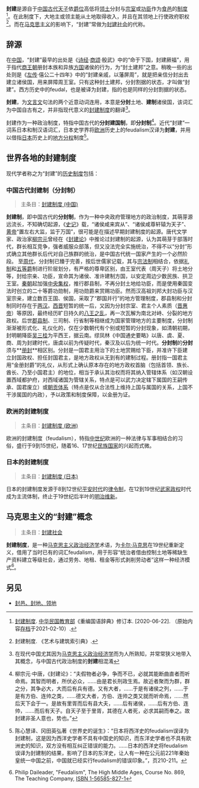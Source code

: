 **封建**是源自于[中国](https://zh.wikipedia.org/wiki/%E4%B8%AD%E5%9C%8B)[古代](https://zh.wikipedia.org/wiki/%E5%8F%A4%E4%BB%A3%E5%8F%B2)[天子](https://zh.wikipedia.org/wiki/%E5%A4%A9%E5%AD%90)依[爵位](https://zh.wikipedia.org/wiki/%E7%88%B5%E4%BD%8D)高低将[领土](https://zh.wikipedia.org/wiki/%E9%A0%98%E5%9C%9F)分封与[宗室](https://zh.wikipedia.org/wiki/%E5%AE%97%E5%AE%A4)或[功臣](https://zh.wikipedia.org/wiki/%E8%87%A3)作为[食邑](https://zh.wikipedia.org/wiki/%E9%A3%9F%E9%82%91)的[制度](https://zh.wikipedia.org/wiki/%E5%88%B6%E5%BA%A6)[^1]。在此制度下，大地主或领主能从土地取得收入，并且在其领地上行使政府职权[^2]。而在[马克思主义](https://zh.wikipedia.org/wiki/%E9%A6%AC%E5%85%8B%E6%80%9D%E4%B8%BB%E7%BE%A9)的影响下，“封建”常做为[封建社会](https://zh.wikipedia.org/wiki/%E5%B0%81%E5%BB%BA%E7%A4%BE%E6%9C%83)的代称。

## 辞源

在[中国](https://zh.wikipedia.org/wiki/%E4%B8%AD%E5%9B%BD)，“封建”最早的出处是《[诗经](https://zh.wikipedia.org/wiki/%E8%AF%97%E7%BB%8F)·[商颂](https://zh.wikipedia.org/wiki/%E5%95%86%E9%A2%82)·殷武》中的“命于下国，封建厥福”，用于指代[商王朝](https://zh.wikipedia.org/wiki/%E5%95%86%E7%8E%8B%E6%9C%9D)册封本族和异族[方国](https://zh.wikipedia.org/wiki/%E6%96%B9%E5%9B%BD)诸侯的行为，为“封土建邦”之意。稍晚一些的出处则是《[左传](https://zh.wikipedia.org/wiki/%E5%B7%A6%E5%82%B3)·僖公二十四年》中的“封建亲戚，以藩屏周”，就是把亲信分封出去建立诸侯国，用来屏障周王室。只有这种封土建邦，分封割据的状态，才叫做“封建”。西方历史中的feudal，也是被译为封建，指的也是同样的分封割据的状态。

**封建**，为[文言文](https://zh.wikipedia.org/wiki/%E6%96%87%E8%A8%80%E6%96%87)句法的两个近意动词连用，本意是**分封**土地、**建制**诸侯国，该词汇为中国自古有之，并非指现代意义的[封建制度](https://zh.wikipedia.org/wiki/%E5%B0%81%E5%BB%BA%E5%88%B6%E5%BA%A6_(%E6%AD%90%E6%B4%B2))的翻译[^3]。

封建作为一种政治制度，特指中国古代的**分封建国制**，即**分封制**[^4]。近代“封建”一词系日本和制汉语词汇，日本史学界将[欧洲](https://zh.wikipedia.org/wiki/%E6%AD%90%E6%B4%B2)历史上的feudalism汉译为**封建**，并用以借指[日本](https://zh.wikipedia.org/wiki/%E6%97%A5%E6%9C%AC)历史上的[地方分权](https://zh.wikipedia.org/wiki/%E5%9C%B0%E6%96%B9%E5%88%86%E6%AC%8A)制度[^5]。

## 世界各地的封建制度

现代学者称之为“封建”的[历史](https://zh.wikipedia.org/wiki/%E6%AD%B7%E5%8F%B2)[制度](https://zh.wikipedia.org/wiki/%E5%88%B6%E5%BA%A6)包括：

### 中国古代封建制（分封制）

> 主条目：[封建制度 (中国)](https://zh.wikipedia.org/wiki/%E5%B0%81%E5%BB%BA%E5%88%B6%E5%BA%A6_(%E4%B8%AD%E5%9C%8B))

**封建制**，即中国古代的**分封制**，作为一种中央政府管理地方的政治制度，其萌芽源远流长，不知确切起源，《[史记](https://zh.wikipedia.org/wiki/%E5%8F%B2%E8%AE%B0)》载，“诸侯咸来宾从”、“诸侯咸尊轩辕为天子”、[黄帝](https://zh.wikipedia.org/wiki/%E9%BB%84%E5%B8%9D)“置左右大监，监于万国”，很可能是在描述早期封建制度的起源。唐代文学家、政治家[柳宗元](https://zh.wikipedia.org/wiki/%E6%9F%B3%E5%AE%97%E5%85%83)曾经在《[封建论](https://zh.wikipedia.org/wiki/%E5%B0%81%E5%BB%BA%E8%AB%96)》中推论过封建制的起源，认为其萌芽于部落时代，群长相互竞争，强者威服众部落，但又没法完全实施统治，不得不以“分封”形式确立其他群长后代对自己族群的统治，是中国古代统一国家产生的一个必然阶段。 至[周代](https://zh.wikipedia.org/wiki/%E5%91%A8%E4%BB%A3)，分封制已臻于完善，按后世儒家记载，其与[宗法制](https://zh.wikipedia.org/wiki/%E5%AE%97%E6%B3%95%E5%88%B6)相结合，依据[礼制](https://zh.wikipedia.org/wiki/%E7%A6%AE%E5%88%B6)和[五等爵](https://zh.wikipedia.org/wiki/%E4%BA%94%E7%AD%89%E7%88%B5)制进行阶层划分，有严格的尊卑区别，由王室代表（周天子）将土地分等，封给宗亲、功臣，宣命其为诸侯、准许建制方国，以安定周边少数民族、拱卫王室。[秦朝](https://zh.wikipedia.org/wiki/%E7%A7%A6%E6%9C%9D)起加强[中央集权](https://zh.wikipedia.org/wiki/%E4%B8%AD%E5%A4%AE%E9%9B%86%E6%AC%8A)，推行郡县制，不再分封土地给功臣，而是使用秦国变法时创立的二十等爵功勋制，用功勋爵来赏赐功臣。然而汉高祖刘邦大封功臣与汉室宗亲，建立数百王国、侯国，采取了“郡国并行”的地方管理制度，郡县制和分封制同时存在于[两汉](https://zh.wikipedia.org/wiki/%E4%B8%A4%E6%B1%89)。[西晋](https://zh.wikipedia.org/wiki/%E8%A5%BF%E6%99%8B)短暂的统一后，又因为分封宗室、君主个人素质（[晋惠帝](https://zh.wikipedia.org/wiki/%E6%99%8B%E6%83%A0%E5%B8%9D)）等原因，最终经历旷日持久的[八王之乱](https://zh.wikipedia.org/wiki/%E5%85%AB%E7%8E%8B%E4%B9%8B%E4%B9%B1)，再一次瓦解为南北对峙、分裂的地方政权。后世[郡县制](https://zh.wikipedia.org/wiki/%E9%83%A1%E5%8E%BF%E5%88%B6)、三司制、行省制等相继成为国家管理地方的主要制度，分封制渐渐被形式化、礼仪化的，仅在少数朝代有个别或短暂的分封现象，如清朝初期，封明朝降臣[吴三桂](https://zh.wikipedia.org/wiki/%E5%90%B4%E4%B8%89%E6%A1%82)为平西王，据云南。缪凤林《中国通史要略》以唐、虞、夏、商、周为封建时代，唐虞以前为传疑时代，秦汉及以后为统一时代。**分封制**的**分封**须与**[册封](https://zh.wikipedia.org/wiki/%E5%86%8C%E5%B0%81)**相区别。分封是一国君主用治下的土地赏赐给下臣，并准许下臣建立封国政权、担任封国君主，是地方政权从无到有的建制过程。册封指一国君主用“金册封爵”的礼仪，从形式上确认原本存在的地方政权首脑（包括首领、族长、酋长、乃至小国君主）的地位，相当于承认其治权而将其纳入管辖体系（如汉朝设置西域都护府，对西域诸国为管辖关系，特点是可以武力决定辖下属国的王嗣传承、国君废立）或[朝贡体系](https://zh.wikipedia.org/wiki/%E6%9C%9D%E8%B4%A1%E4%BD%93%E7%B3%BB)（特点是仅从合法性上维持上国与属国的关系，上国不干涉属国的内政），予以政策和制度保障，以金册为证。

### 欧洲的封建制度

> 主条目：[封建制度 (欧洲)](https://zh.wikipedia.org/wiki/%E5%B0%81%E5%BB%BA%E5%88%B6%E5%BA%A6_(%E6%AD%90%E6%B4%B2))

欧洲的封建制度（feudalism），特指[中世纪](https://zh.wikipedia.org/wiki/%E4%B8%AD%E4%B8%96%E7%B4%80)欧洲的一种法律与军事相结合的习俗，盛行于9到15世纪，随着16、17世纪[民族国家](https://zh.wikipedia.org/wiki/%E6%B0%91%E6%97%8F%E5%9C%8B%E5%AE%B6)的兴起而式微。

### 日本的封建制度

> 主条目：[封建制度 (日本)](https://zh.wikipedia.org/w/index.php?title=%E5%B0%81%E5%BB%BA%E5%88%B6%E5%BA%A6_(%E6%97%A5%E6%9C%AC)&action=edit&redlink=1)

日本的封建制度发源于8到12世纪[平安时代](https://zh.wikipedia.org/wiki/%E5%B9%B3%E5%AE%89%E6%99%82%E4%BB%A3)的[律令制](https://zh.wikipedia.org/wiki/%E5%BE%8B%E4%BB%A4%E5%88%B6)，在12到19世纪[武家政权](https://zh.wikipedia.org/wiki/%E5%B9%95%E5%BA%9C_(%E6%97%A5%E6%9C%AC))时代成为主流体制，终止于19世纪后半叶的[明治维新](https://zh.wikipedia.org/wiki/%E6%98%8E%E6%B2%BB%E7%B6%AD%E6%96%B0)。

## 马克思主义的“封建”概念

> 主条目：[封建社会](https://zh.wikipedia.org/wiki/%E5%B0%81%E5%BB%BA%E7%A4%BE%E4%BC%9A)

**封建制度**，是一种[马克思主义政治经济学](https://zh.wikipedia.org/wiki/%E9%A9%AC%E5%85%8B%E6%80%9D%E4%B8%BB%E4%B9%89%E6%94%BF%E6%B2%BB%E7%BB%8F%E6%B5%8E%E5%AD%A6)术语，为[卡尔·马克思](https://zh.wikipedia.org/wiki/%E5%8D%A1%E5%B0%94%C2%B7%E9%A9%AC%E5%85%8B%E6%80%9D)在19世纪重新定义，借用了当时已有的词汇feudalism，用于形容“统治者借由控制土地等稀缺生产资料建立等级社会，通过劳务、地租、租金等形式剥削劳动者”这样一种经济模式[^6]。

## 另见

-   [封邑、封地、领地](https://zh.wikipedia.org/wiki/%E9%A0%98%E5%9C%B0)

[^1]: [封建制度](http://dict.revised.moe.edu.tw/cgi-bin/cbdic/gsweb.cgi?o=dcbdic&searchid=Z00000036857). [中华民国教育部](https://zh.wikipedia.org/wiki/%E4%B8%AD%E8%8F%AF%E6%B0%91%E5%9C%8B%E6%95%99%E8%82%B2%E9%83%A8)《重编国语辞典》修订本. \[2020-06-22\]. （原始内容[存档](https://web.archive.org/web/20210210152610/http://dict.revised.moe.edu.tw/cgi-bin/cbdic/gsweb.cgi?o=dcbdic&searchid=Z00000036857)于2021-02-10）.

[^2]: 封建制度. 《艺术与建筑索引典》.

[^3]: 在现代中国尤其因为[马克思主义政治经济学](https://zh.wikipedia.org/wiki/%E9%A9%AC%E5%85%8B%E6%80%9D%E4%B8%BB%E4%B9%89%E6%94%BF%E6%B2%BB%E7%BB%8F%E6%B5%8E%E5%AD%A6)而为人所熟知，并常常狭义地带入其概念，与中国古代政治制度的**封建**相混淆

[^4]: 柳宗元·中唐，《封建论》：“夫假物者必争，争而不已，必就其能断曲直者而听命焉。其智而明者，所伏必众，……由是君长刑政生焉。故近者聚而为群，群之分，其争必大，大而后有兵有德。又有大者，……于是有诸侯之列，……于是有方伯、连帅之类，……德又大者，方伯、连帅之类又就而听命焉，……然后天下会于一。是故有里胥而后有县大夫，……后有诸侯，……后有方伯、连帅，……而后有天子。自天子至于里胥，其德在人者死，必求其嗣而奉之。故封建非圣人意也，势也。”

[^5]: 陈心慧译、冈田英弘著《世界史的诞生》：“日本将西洋史的feudalism误译为封建制，这是因为西洋史学者不具有中国史的知识，而东洋史学者也不具有欧洲史的知识，双方没有相互纠正错误的能力。……日本的西洋史将feudalism误译为封建制的结果，影响了日本的东洋史，让人有一种在公元前221年秦始皇统一中国之前，中国就已经实行feudalism的错误印象。”，页210-211。

[^6]: Philip Daileader, "Feudalism", The High Middle Ages, Course No. 869, The Teaching Company, [ISBN 1-56585-827-1](https://zh.wikipedia.org/wiki/Special:%E7%BD%91%E7%BB%9C%E4%B9%A6%E6%BA%90/1565858271)